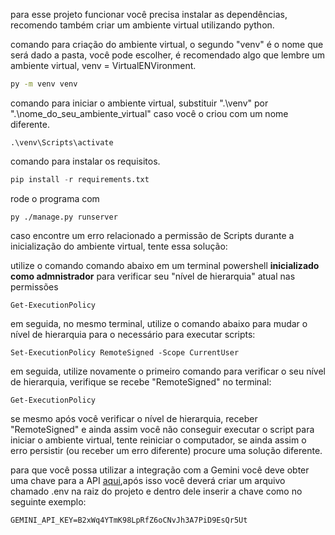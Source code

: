 para esse projeto funcionar você precisa instalar as dependências, recomendo também criar um ambiente virtual utilizando python.

comando para criação do ambiente virtual, o segundo "venv" é o nome que será dado a pasta, 
você pode escolher, é recomendado algo que lembre um ambiente virtual, venv = VirtualENVironment.

```bash
py -m venv venv
```

comando para iniciar o ambiente virtual, substituir ".\venv" por ".\nome_do_seu_ambiente_virtual" caso você o criou com um nome diferente.
```
.\venv\Scripts\activate
```

comando para instalar os requisitos.
```python
pip install -r requirements.txt
```
rode o programa com
```
py ./manage.py runserver
```

caso encontre um erro relacionado a permissão de Scripts durante a inicialização do ambiente virtual, tente essa solução:

utilize o comando comando abaixo em um terminal powershell **inicializado como admnistrador** para verificar seu "nível de hierarquia" atual nas permissões
```
Get-ExecutionPolicy
```

em seguida, no mesmo terminal, utilize o comando abaixo para mudar o nível de hierarquia para o necessário para executar scripts:
```
Set-ExecutionPolicy RemoteSigned -Scope CurrentUser
```

em seguida, utilize novamente o primeiro comando para verificar o seu nível de hierarquia, verifique se recebe "RemoteSigned" no terminal:
```
Get-ExecutionPolicy
```

se mesmo após você verificar o nível de hierarquia, receber "RemoteSigned" e ainda assim você não conseguir executar o script para iniciar o ambiente virtual, tente reiniciar o computador, se ainda assim o erro persistir (ou receber um erro diferente) procure uma solução diferente.

para que você possa utilizar a integração com a Gemini você deve obter uma chave para a API [aqui](https://aistudio.google.com/),após isso você deverá criar um arquivo chamado .env na raiz do projeto e dentro dele inserir a chave como no seguinte exemplo: 

```
GEMINI_API_KEY=B2xWq4YTmK98LpRfZ6oCNvJh3A7PiD9EsQr5Ut
```
